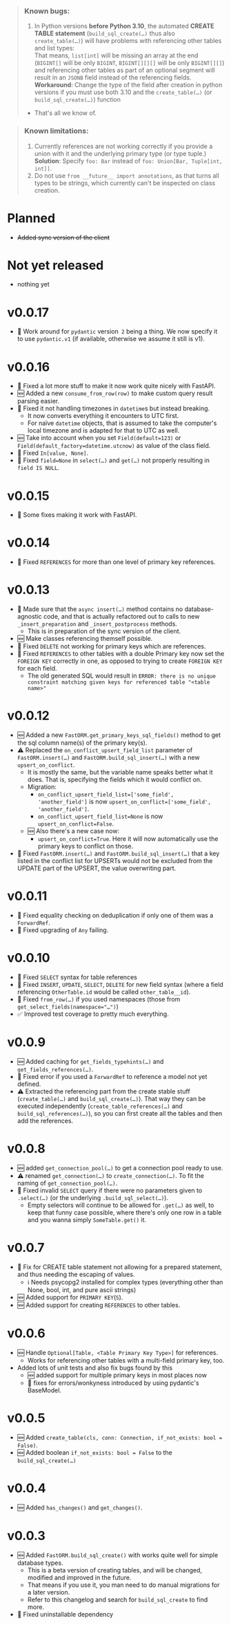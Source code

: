 > ### Known bugs:
> 1. In Python versions **before Python 3.10**, the automated **CREATE TABLE statement** (`build_sql_create(…)` thus also `create_table(…)`) will have problems with referencing other tables and list types:     
>   That means, `list[int]` will be missing an array at the end (`BIGINT[]` will be only `BIGINT`, `BIGINT[][][]` will be only `BIGINT[][]`) and
>   referencing other tables as part of an optional segment will result in an `JSONB` field instead of the referencing fields.   
>   **Workaround**: Change the type of the field after creation in python versions if you must use both 3.10 and the `create_table(…)` (or `build_sql_create(…)`) function
> - That's all we know of.


> ### Known limitations:
> 1. Currently references are not working correctly if you provide a union with it and the underlying primary type (or type tuple.)
>    **Solution**: Specify `foo: Bar` instead of `foo: Union[Bar, Tuple[int, int]]`.
> 2. Do not use `from __future__ import annotations`, as that turns all types to be strings, which currently can't be inspected on class creation. 

# Planned
- ~~Added sync version of the client~~

# Not yet released
- nothing yet

# v0.0.17
-  🔨 Work around for `pydantic` version` 2` being a thing. We now specify it to use  `pydantic.v1` (if available, otherwise we assume it still is v1).

# v0.0.16
- 🔨 Fixed a lot more stuff to make it now work quite nicely with FastAPI.
- 🆕 Added a new `consume_from_row(row)` to make custom query result parsing easier.
- 🔨 Fixed it not handling timezones in `datetime`s but instead breaking.
    - It now converts everything it encounters to UTC first.
    - For naïve `datetime` objects, that is assumed to take the computer's local timezone and is adapted for that to UTC as well. 
- 🆕 Take into account when you set `Field(default=123)` or `Field(default_factory=datetime.utcnow)` as value of the class field.
- 🔨 Fixed `In[value, None]`.
- 🔨 Fixed `field=None` in `select(…)` and `get(…)` not properly resulting in `field IS NULL`.

# v0.0.15
- 🔨 Some fixes making it work with FastAPI.

# v0.0.14
- 🔨 Fixed `REFERENCES` for more than one level of primary key references. 

# v0.0.13
- 🔄 Made sure that the `async insert(…)` method contains no database-agnostic code, and that is actually refactored out to calls to new `_insert_preparation` and `_insert_postprocess` methods.
    - This is in preparation of the sync version of the client.  
- 🆕 Make classes referencing themself possible.
- 🔨 Fixed `DELETE` not working for primary keys which are references.
- 🔨 Fixed `REFERENCES` to other tables with a double Primary key now set the `FOREIGN KEY` correctly in one, as opposed to trying to create `FOREIGN KEY` for each field.
    - The old generated SQL would result in `ERROR: there is no unique constraint matching given keys for referenced table "<table name>"`

# v0.0.12
- 🆕 Added a new `FastORM.get_primary_keys_sql_fields()` method to get the sql column name(s) of the primary key(s).
- ⚠️ Replaced the `on_conflict_upsert_field_list` parameter of `FastORM.insert(…)` and `FastORM.build_sql_insert(…)` with a new `upsert_on_conflict`.
   - It is mostly the same, but the variable name speaks better what it does. That is, specifying the fields which it would conflict on.
   - Migration:
     - `on_conflict_upsert_field_list=['some_field', 'another_field']` is now `upsert_on_conflict=['some_field', 'another_field']`.
     - `on_conflict_upsert_field_list=None` is now `upsert_on_conflict=False`.
   - 🆕 Also there's a new case now:
     - `upsert_on_conflict=True`. Here it will now automatically use the primary keys to conflict on those.
- 🔨 Fixed `FastORM.insert(…)` and `FastORM.build_sql_insert(…)` that a key listed in the conflict list for UPSERTs would not be excluded from the UPDATE part of the UPSERT, the value overwriting part.
    

# v0.0.11
- 🔨 Fixed equality checking on deduplication if only one of them was a `ForwardRef`.
- 🔨 Fixed upgrading of `Any` failing.


# v0.0.10
- 🔨 Fixed `SELECT` syntax for table references
- 🔨 Fixed `INSERT`, `UPDATE`, `SELECT`, `DELETE` for new field syntax (where a field referencing `OtherTable.id` would be called `other_table__id`).
- 🔨 Fixed `from_row(…)` if you used namespaces (those from `get_select_fields(namespace="…")`) 
- ✅ Improved test coverage to pretty much everything.


# v0.0.9
- 🆕 Added caching for `get_fields_typehints(…)` and `get_fields_references(…)`.
- 🔨 Fixed error if you used a `ForwardRef` to reference a model not yet defined.
- ⚠️ Extracted the referencing part from the create stable stuff (`create_table(…)` and `build_sql_create(…)`). That way they can be executed independently (`create_table_references(…)` and `build_sql_references(…)`), so you can first create all the tables and then add the references.

# v0.0.8
- 🆕 added `get_connection_pool(…)` to get a connection pool ready to use.
- ⚠️ renamed `get_connection(…)` to `create_connection(…)`. To fit the naming of `get_connection_pool(…)`.
- 🔨 Fixed invalid `SELECT` query if there were no parameters given to `.select(…)` (or the underlying `.build_sql_select(…)`).
    - Empty selectors will continue to be allowed for `.get(…)` as well, to keep that funny case possible, where there's only one row in a table and you wanna simply `SomeTable.get()` it. 

# v0.0.7
- 🔨 Fix for CREATE table statement not allowing for a prepared statement, and thus needing the escaping of values.
    - ℹ️ Needs psycopg2 installed for complex types (everything other than None, bool, int, and pure ascii strings)
- 🆕 Added support for `PRIMARY KEY`(`S`).
- 🆕 Added support for creating `REFERENCES` to other tables. 
     
# v0.0.6
- 🆕 Handle `Optional[Table, <Table Primary Key Type>]` for references.
    - Works for referencing other tables with a multi-field primary key, too. 
- Added lots of unit tests and also fix bugs found by this
    - 🆕 added support for multiple primary keys in most places now
    - 🔨 fixes for errors/wonkyness introduced by using pydantic's BaseModel.

# v0.0.5
- 🆕 Added `create_table(cls, conn: Connection, if_not_exists: bool = False)`.
- 🆕 Added boolean `if_not_exists: bool = False` to the  `build_sql_create(…)`


# v0.0.4
- 🆕 Added `has_changes()` and `get_changes()`. 


# v0.0.3
- 🆕 Added `FastORM.build_sql_create()` with works quite well for simple database types.
    - This is a beta version of creating tables, and will be changed, modified and improved in the future.
    - That means if you use it, you man need to do manual migrations for a later version.
    - Refer to this changelog and search for `build_sql_create` to find more.
- 🔨 Fixed uninstallable dependency    

    
